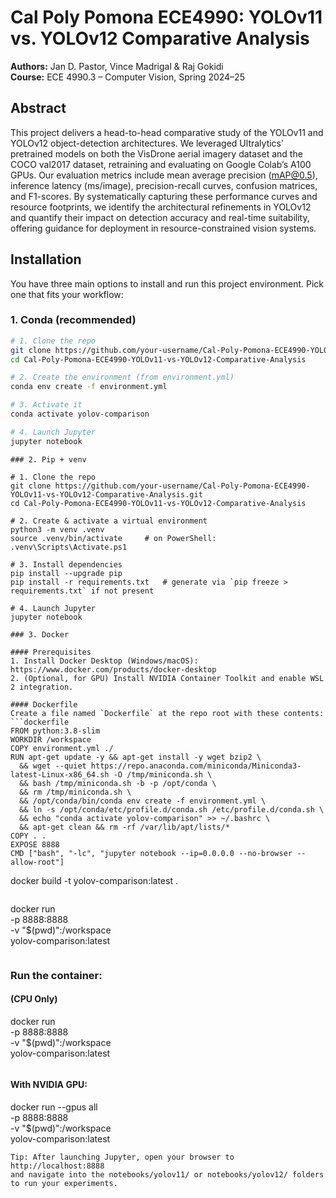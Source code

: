 # Cal Poly Pomona ECE4990: YOLOv11 vs. YOLOv12 Comparative Analysis

**Authors:** Jan D. Pastor, Vince Madrigal & Raj Gokidi  
**Course:** ECE 4990.3 – Computer Vision, Spring 2024–25

## Abstract
This project delivers a head-to-head comparative study of the YOLOv11 and YOLOv12 object-detection architectures. We leveraged Ultralytics’ pretrained models on both the VisDrone aerial imagery dataset and the COCO val2017 dataset, retraining and evaluating on Google Colab’s A100 GPUs. Our evaluation metrics include mean average precision (mAP@0.5), inference latency (ms/image), precision-recall curves, confusion matrices, and F1-scores. By systematically capturing these performance curves and resource footprints, we identify the architectural refinements in YOLOv12 and quantify their impact on detection accuracy and real-time suitability, offering guidance for deployment in resource-constrained vision systems.

## Installation

You have three main options to install and run this project environment. Pick one that fits your workflow:

### 1. Conda (recommended)

```bash
# 1. Clone the repo
git clone https://github.com/your-username/Cal-Poly-Pomona-ECE4990-YOLOv11-vs-YOLOv12-Comparative-Analysis.git
cd Cal-Poly-Pomona-ECE4990-YOLOv11-vs-YOLOv12-Comparative-Analysis

# 2. Create the environment (from environment.yml)
conda env create -f environment.yml

# 3. Activate it
conda activate yolov-comparison

# 4. Launch Jupyter
jupyter notebook
```
```
### 2. Pip + venv

# 1. Clone the repo
git clone https://github.com/your-username/Cal-Poly-Pomona-ECE4990-YOLOv11-vs-YOLOv12-Comparative-Analysis.git
cd Cal-Poly-Pomona-ECE4990-YOLOv11-vs-YOLOv12-Comparative-Analysis

# 2. Create & activate a virtual environment
python3 -m venv .venv
source .venv/bin/activate     # on PowerShell: .venv\Scripts\Activate.ps1

# 3. Install dependencies
pip install --upgrade pip
pip install -r requirements.txt   # generate via `pip freeze > requirements.txt` if not present

# 4. Launch Jupyter
jupyter notebook
```
```
### 3. Docker

#### Prerequisites
1. Install Docker Desktop (Windows/macOS): https://www.docker.com/products/docker-desktop  
2. (Optional, for GPU) Install NVIDIA Container Toolkit and enable WSL 2 integration.

#### Dockerfile
Create a file named `Dockerfile` at the repo root with these contents:
```dockerfile
FROM python:3.8-slim
WORKDIR /workspace
COPY environment.yml ./
RUN apt-get update -y && apt-get install -y wget bzip2 \
  && wget --quiet https://repo.anaconda.com/miniconda/Miniconda3-latest-Linux-x86_64.sh -O /tmp/miniconda.sh \
  && bash /tmp/miniconda.sh -b -p /opt/conda \
  && rm /tmp/miniconda.sh \
  && /opt/conda/bin/conda env create -f environment.yml \
  && ln -s /opt/conda/etc/profile.d/conda.sh /etc/profile.d/conda.sh \
  && echo "conda activate yolov-comparison" >> ~/.bashrc \
  && apt-get clean && rm -rf /var/lib/apt/lists/*
COPY . .
EXPOSE 8888
CMD ["bash", "-lc", "jupyter notebook --ip=0.0.0.0 --no-browser --allow-root"]

```
docker build -t yolov-comparison:latest .

```
```
docker run \
  -p 8888:8888 \
  -v "$(pwd)":/workspace \
  yolov-comparison:latest


```
```
### Run the container:
#### (CPU Only)

docker run \
  -p 8888:8888 \
  -v "$(pwd)":/workspace \
  yolov-comparison:latest

```
```
#### With NVIDIA GPU:
docker run --gpus all \
  -p 8888:8888 \
  -v "$(pwd)":/workspace \
  yolov-comparison:latest


```
Tip: After launching Jupyter, open your browser to
http://localhost:8888
and navigate into the notebooks/yolov11/ or notebooks/yolov12/ folders to run your experiments.


